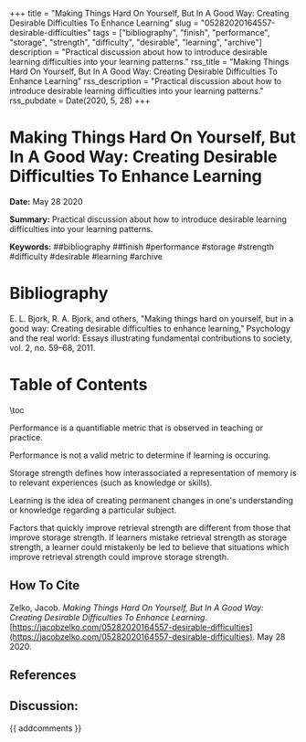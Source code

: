 +++
title = "Making Things Hard On Yourself, But In A Good Way: Creating Desirable Difficulties To Enhance Learning"
slug = "05282020164557-desirable-difficulties"
tags = ["bibliography", "finish", "performance", "storage", "strength", "difficulty", "desirable", "learning", "archive"]
description = "Practical discussion about how to introduce desirable learning difficulties into your learning patterns."
rss_title = "Making Things Hard On Yourself, But In A Good Way: Creating Desirable Difficulties To Enhance Learning"
rss_description = "Practical discussion about how to introduce desirable learning difficulties into your learning patterns."
rss_pubdate = Date(2020, 5, 28)
+++



Making Things Hard On Yourself, But In A Good Way: Creating Desirable Difficulties To Enhance Learning
=========

**Date:** May 28 2020

**Summary:** Practical discussion about how to introduce desirable learning difficulties into your learning patterns.

**Keywords:** ##bibliography ##finish #performance #storage #strength #difficulty #desirable #learning #archive

Bibliography
==========

E. L. Bjork, R. A. Bjork, and others, "Making things hard on yourself, but in a good way: Creating desirable difficulties to enhance learning," Psychology and the real world: Essays illustrating fundamental contributions to society, vol. 2, no. 59–68, 2011.

Table of Contents
=========

\toc

Performance is a quantifiable metric that is observed in teaching or practice.

Performance is not a valid metric to determine if learning is occuring.

Storage strength defines how interassociated a representation of memory is to relevant experiences (such as knowledge or skills).

Learning is the idea of creating permanent changes in one's understanding or knowledge regarding a particular subject.

Factors that quickly improve retrieval strength are different from those that improve storage strength. If learners mistake retrieval strength as storage strength, a learner could mistakenly be led to believe that situations which improve retrieval strength could improve storage strength.
## How To Cite

 Zelko, Jacob. _Making Things Hard On Yourself, But In A Good Way: Creating Desirable Difficulties To Enhance Learning_. [https://jacobzelko.com/05282020164557-desirable-difficulties](https://jacobzelko.com/05282020164557-desirable-difficulties). May 28 2020.
## References
## Discussion: 

{{ addcomments }}
